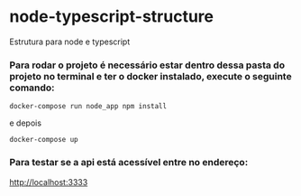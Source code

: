 # node-typescript-structure
Estrutura para node e typescript
### Para rodar o projeto é necessário estar dentro dessa pasta do projeto no terminal e ter o docker instalado, execute o seguinte comando:
`docker-compose run node_app npm install`

e depois

`docker-compose up`

### Para testar se a api está acessível entre no endereço:

[http://localhost:3333](http://localhost:3333)

